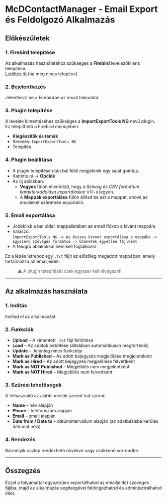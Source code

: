 # McDContactManager - Email Export és Feldolgozó Alkalmazás

## Előkészületek

### 1. Firebird telepítése
Az alkalmazás használatához szükséges a **Firebird** levelezőkliens telepítése.  
[Letöltés itt](https://www.mozilla.org/en-US/thunderbird/) (ha még nincs telepítve).

### 2. Bejelentkezés
Jelentkezz be a Firebirdbe az email fiókoddal.

### 3. Plugin telepítése
A levelek kimentéséhez szükséges a **ImportExportTools NG** nevű plugin.  
Ez telepíthető a Firebird menüjében:

- **Kiegészítők és témák**
- Keresés: `ImportExportTools NG`
- Telepítés

### 4. Plugin beállítása

- A plugin telepítése után bal felül megjelenik egy saját gombja.
- Kattints rá -> **Opciók**
- Az új ablakban:
  - **Vegyes** fülön ellenőrizd, hogy a *Szöveg és CSV formátum karakterkódolása exportáláskor* `UTF-8` legyen.
  - A **Mappák exportálása** fülön állítsd be azt a mappát, ahová az emaileket szeretnéd exportálni.

### 5. Email exportálása

- Jobbklikk a bal oldali mappalistában az email fiókon a kívánt mappára
- Válaszd:  
  `ImportExportTools NG -> Az összes üzenet exportálása a mappába -> Egyszerű szöveges formátum -> Üzenetek egyetlen fájlként`
- A felugró ablakokkal nem kell foglalkozni

Ez a lépés létrehoz egy `.txt` fájlt az előzőleg megadott mappában, amely tartalmazza az emailjeidet.

> ⚠️ A plugin telepítését csak egyszer kell elvégezni!

---

## Az alkalmazás használata

### 1. Indítás

Indítsd el az alkalmazást.

### 2. Funkciók

- **Upload** – A kimentett `.txt` fájl feltöltése
- **Load** – Az adatok betöltése (általában automatikusan megtörténik)
- **Update** – Jelenleg nincs funkciója
- **Mark as Published** – Az adott bejegyzés megjelölése megjelentként
- **Mark as Hired** – Az adott bejegyzés megjelölése felvettként
- **Mark as NOT Published** – Megjelölés nem megjelentként
- **Mark as NOT Hired** – Megjelölés nem felvettként

### 3. Szűrési lehetőségek

A felhasználó az alábbi mezők szerint tud szűrni:

- **Name** – név alapján
- **Phone** – telefonszám alapján
- **Email** – email alapján
- **Date from / Date to** – dátumintervallum alapján (az adatbázisba kerülés dátumát nézi)

### 4. Rendezés

Bármelyik oszlop rendezhető növekvő vagy csökkenő sorrendbe.

---

## Összegzés

Ezzel a folyamattal egyszerűen exportálhatod az emailjeidet szöveges fájlba, majd az alkalmazás segítségével feldolgozhatod és adminisztrálhatod őket.
